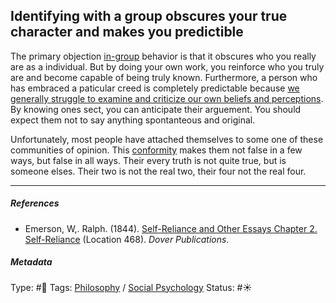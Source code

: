 ## Identifying with a group obscures your true character and makes you predictible

The primary objection [in-group](In-group%20and%20out-group.md) behavior is that it obscures who you really are as a individual. But by doing your own work, you reinforce who you truly are and become capable of being truly known. Furthermore, a person who has embraced a paticular creed is completely predictable because [we generally struggle to examine and criticize our own beliefs and perceptions](We%20generally%20struggle%20to%20examine%20and%20criticize%20our%20own%20beliefs%20and%20perceptions.md). By knowing ones sect, you can anticipate their arguement. You should expect them not to say anything spontanteous and original. 

Unfortunately, most people have attached themselves to some one of these communities of opinion. This [conformity](Conformity.md) makes them not false in a few ways, but false in all ways. Their every truth is not quite true, but is someone elses. Their two is not the real two, their four not the real four.

---

##### References

* Emerson, W,. Ralph. (1844). [Self-Reliance and Other Essays Chapter 2. Self-Reliance](Self-Reliance%20and%20Other%20Essays%20Chapter%202.%20Self-Reliance.md) (Location 468). *Dover Publications*.

##### Metadata

Type: #🔴 
Tags: [Philosophy](Philosophy.md) / [Social Psychology](Social%20Psychology.md) 
Status: #☀️ 
